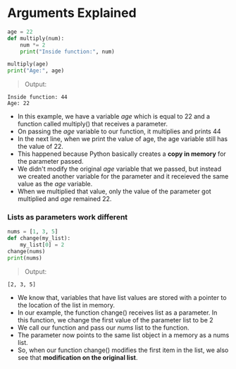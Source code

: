 # Arguments Explained

```python
age = 22
def multiply(num):
    num *= 2
    print("Inside function:", num)

multiply(age) 
print("Age:", age)
```
>Output:
```
Inside function: 44
Age: 22
```
* In this example, we have a variable _age_ which is equal to 22 and a function called multiply() that receives a parameter. 
* On passing the _age_ variable to our function, it multiplies and prints 44
* In the next line, when we print the value of age, the age variable still has the value of 22.
* This happened because Python basically creates a **copy in memory** for the parameter passed.
* We didn't modify the original _age_ variable that we passed, but instead we created another variable for the parameter and it receieved the same value as the _age_ variable.
* When we multiplied that value, only the value of the parameter got multiplied and _age_ remained 22.

### Lists as parameters work different

```python
nums = [1, 3, 5]
def change(my_list):
    my_list[0] = 2
change(nums)
print(nums)
```
>Output:
```
[2, 3, 5]
```
* We know that, variables that have list values are stored with a pointer to the location of the list in memory.
* In our example, the function change() receives list as a parameter. In this function, we change the first value of the parameter list to be 2
* We call our function and pass our _nums_ list to the function.
* The parameter now points to the same list object in a memory as a nums list. 
* So, when our function change() modifies the first item in the list, we also see that **modification on the original list**.
